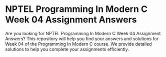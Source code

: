 # NPTEL Programming In Modern C Week 04 Assignment Answers

Are you looking for NPTEL Programming In Modern C Week 04 Assignment Answers? This repository will help you find your answers and solutions for Week 04 of the Programming In Modern C course. We provide detailed solutions to help you complete your assignments efficiently.